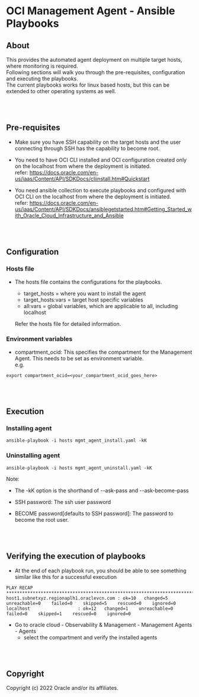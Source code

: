 # **OCI Management Agent - Ansible Playbooks**

## About
This provides the automated agent deployment on multiple target hosts, where monitoring is required.<br>
Following sections will walk you through the pre-requisites, configuration and executing the playbooks.<br>
The current playbooks works for linux based hosts, but this can be extended to other operating systems as well.

<br/><br/>
## Pre-requisites
- Make sure you have SSH capability on the target hosts and the user connecting through SSH has the capability to become root.
- You need to have OCI CLI installed and OCI configuration created only on the localhost from where the deployment is initiated.<br/>
refer: https://docs.oracle.com/en-us/iaas/Content/API/SDKDocs/cliinstall.htm#Quickstart

- You need ansible collection to execute playbooks and configured with OCI CLI on the localhost from where the deployment is initiated.<br/>
refer: https://docs.oracle.com/en-us/iaas/Content/API/SDKDocs/ansiblegetstarted.htm#Getting_Started_with_Oracle_Cloud_Infrastructure_and_Ansible

<br/><br/>
## Configuration
### Hosts file
- The hosts file contains the configurations for the playbooks.
  - target_hosts = where you want to install the agent
  - target_hosts:vars = target host specific variables
  - all:vars = global variables, which are applicable to all, including localhost

  Refer the hosts file for detailed information.

### Environment variables
- compartment_ocid: This specifies the compartment for the Management Agent. This needs to be set as environment variable.
<br>e.g.
```
export compartment_ocid=<your_compartment_ocid_goes_here> 
```
<br/><br/>
## Execution
### Installing agent
```
ansible-playbook -i hosts mgmt_agent_install.yaml -kK
```

### Uninstalling agent
```
ansible-playbook -i hosts mgmt_agent_uninstall.yaml -kK
```

Note: 
- The -kK option is the shorthand of --ask-pass and  --ask-become-pass

- SSH password: The ssh user password<br>
- BECOME password[defaults to SSH password]: The password to become the root user.


<br/><br/>
## Verifying the execution of playbooks
- At the end of each playbook run, you should be able to see something similar like this for a successful execution

```
PLAY RECAP ***************************************************************************************************************************************************************
host1.subnetxyz.regionaplh1.oraclevcn.com : ok=10   changed=5    unreachable=0    failed=0    skipped=5    rescued=0    ignored=0   
localhost                  : ok=12   changed=1    unreachable=0    failed=0    skipped=1    rescued=0    ignored=0    
```

- Go to oracle cloud - Observability & Management -  Management Agents - Agents
  - select the compartment and verify the installed agents

<br/><br/>
## Copyright
Copyright (c) 2022 Oracle and/or its affiliates.